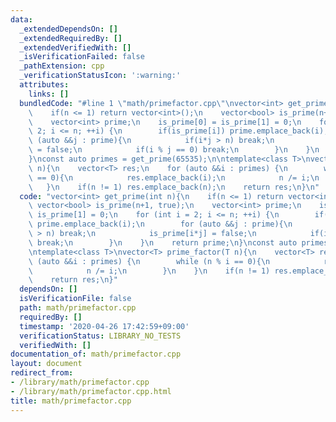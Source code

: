 ```yaml
---
data:
  _extendedDependsOn: []
  _extendedRequiredBy: []
  _extendedVerifiedWith: []
  _isVerificationFailed: false
  _pathExtension: cpp
  _verificationStatusIcon: ':warning:'
  attributes:
    links: []
  bundledCode: "#line 1 \"math/primefactor.cpp\"\nvector<int> get_prime(int n){\n\
    \    if(n <= 1) return vector<int>();\n    vector<bool> is_prime(n+1, true);\n\
    \    vector<int> prime;\n    is_prime[0] = is_prime[1] = 0;\n    for (int i =\
    \ 2; i <= n; ++i) {\n        if(is_prime[i]) prime.emplace_back(i);\n        for\
    \ (auto &&j : prime){\n            if(i*j > n) break;\n            is_prime[i*j]\
    \ = false;\n            if(i % j == 0) break;\n        }\n    }\n    return prime;\n\
    }\nconst auto primes = get_prime(65535);\n\ntemplate<class T>\nvector<T> prime_factor(T\
    \ n){\n    vector<T> res;\n    for (auto &&i : primes) {\n        while (n % i\
    \ == 0){\n            res.emplace_back(i);\n            n /= i;\n        }\n \
    \   }\n    if(n != 1) res.emplace_back(n);\n    return res;\n}\n"
  code: "vector<int> get_prime(int n){\n    if(n <= 1) return vector<int>();\n   \
    \ vector<bool> is_prime(n+1, true);\n    vector<int> prime;\n    is_prime[0] =\
    \ is_prime[1] = 0;\n    for (int i = 2; i <= n; ++i) {\n        if(is_prime[i])\
    \ prime.emplace_back(i);\n        for (auto &&j : prime){\n            if(i*j\
    \ > n) break;\n            is_prime[i*j] = false;\n            if(i % j == 0)\
    \ break;\n        }\n    }\n    return prime;\n}\nconst auto primes = get_prime(65535);\n\
    \ntemplate<class T>\nvector<T> prime_factor(T n){\n    vector<T> res;\n    for\
    \ (auto &&i : primes) {\n        while (n % i == 0){\n            res.emplace_back(i);\n\
    \            n /= i;\n        }\n    }\n    if(n != 1) res.emplace_back(n);\n\
    \    return res;\n}"
  dependsOn: []
  isVerificationFile: false
  path: math/primefactor.cpp
  requiredBy: []
  timestamp: '2020-04-26 17:42:59+09:00'
  verificationStatus: LIBRARY_NO_TESTS
  verifiedWith: []
documentation_of: math/primefactor.cpp
layout: document
redirect_from:
- /library/math/primefactor.cpp
- /library/math/primefactor.cpp.html
title: math/primefactor.cpp
---
```


